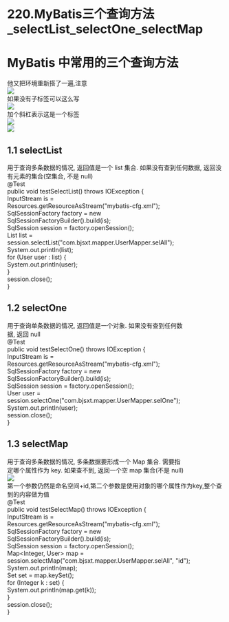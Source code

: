 # 220.MyBatis三个查询方法_selectList_selectOne_selectMap

<a name="03404a45"></a>
# MyBatis 中常用的三个查询方法
他又把环境重新搭了一遍,注意<br />![](https://cdn.nlark.com/yuque/0/2019/png/349894/1561451168003-c45df0d9-5279-40a2-a691-94170f2151a4.png#align=left&display=inline&height=30&originHeight=30&originWidth=843&status=done&width=831)<br />如果没有子标签可以这么写<br />![](https://cdn.nlark.com/yuque/0/2019/png/349894/1561451168086-6c8be43e-964c-44a6-af35-3b073f33099c.png#align=left&display=inline&height=51&originHeight=34&originWidth=536&status=done&width=804)<br />加个斜杠表示这是一个标签<br />![](https://cdn.nlark.com/yuque/0/2019/png/349894/1561451168235-89ba2e55-ae36-405b-994b-b913e2f491bd.png#align=left&display=inline&height=268&originHeight=859&originWidth=2668&status=done&width=831)<br />![](https://cdn.nlark.com/yuque/0/2019/png/349894/1561451168351-d9bfe622-c779-4813-a183-91466e4ef2a8.png#align=left&display=inline&height=276&originHeight=530&originWidth=1595&status=done&width=831)
<a name="a7bacd42"></a>
## 1.1 selectList
用于查询多条数据的情况, 返回值是一个 list 集合. 如果没有查到任何数据, 返回没有元素的集合(空集合, 不是 null)<br />@Test<br />public void testSelectList() throws IOException {<br />InputStream is =<br />Resources.getResourceAsStream("mybatis-cfg.xml");<br />SqlSessionFactory factory = new<br />SqlSessionFactoryBuilder().build(is);<br />SqlSession session = factory.openSession();<br />List<User> list =<br />session.selectList("com.bjsxt.mapper.UserMapper.selAll");<br />System.out.println(list);<br />for (User user : list) {<br />System.out.println(user);<br />}<br />session.close();<br />}
<a name="94ae7f5c"></a>
## 1.2 selectOne
用于查询单条数据的情况, 返回值是一个对象. 如果没有查到任何数<br />据, 返回 null<br />@Test<br />public void testSelectOne() throws IOException {<br />InputStream is =<br />Resources.getResourceAsStream("mybatis-cfg.xml");<br />SqlSessionFactory factory = new<br />SqlSessionFactoryBuilder().build(is);<br />SqlSession session = factory.openSession();<br />User user =<br />session.selectOne("com.bjsxt.mapper.UserMapper.selOne");<br />System.out.println(user);<br />session.close();<br />}
<a name="da9c8a06"></a>
## 1.3 selectMap
用于查询多条数据的情况, 多条数据要形成一个 Map 集合. 需要指<br />定哪个属性作为 key. 如果查不到, 返回一个空 map 集合(不是 null)<br />![](https://cdn.nlark.com/yuque/0/2019/png/349894/1561451168449-a6ea4724-4da2-4884-839a-e57bdd2af137.png#align=left&display=inline&height=114&originHeight=76&originWidth=491&status=done&width=737)<br />第一个参数仍然是命名空间+id,第二个参数是使用对象的哪个属性作为key,整个查到的内容做为值<br />@Test<br />public void testSelectMap() throws IOException {<br />InputStream is =<br />Resources.getResourceAsStream("mybatis-cfg.xml");<br />SqlSessionFactory factory = new<br />SqlSessionFactoryBuilder().build(is);<br />SqlSession session = factory.openSession();<br />Map<Integer, User> map =<br />session.selectMap("com.bjsxt.mapper.UserMapper.selAll", "id");<br />System.out.println(map);<br />Set<Integer> set = map.keySet();<br />for (Integer k : set) {<br />System.out.println(map.get(k));<br />}<br />session.close();<br />}
